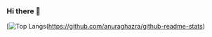 ### Hi there 👋

[![Top Langs](https://github-readme-stats-git-masterrstaa-rickstaa.vercel.app/api/top-langs/?username=anuraghazra&&layout=dracula&count_weight=1&size_weight=0&hide=html,css,glsl,astro)(https://github.com/anuraghazra/github-readme-stats)

<!--
**shangsuru/shangsuru** is a ✨ _special_ ✨ repository because its `README.md` (this file) appears on your GitHub profile.

Here are some ideas to get you started:

- 🔭 I’m currently working on ...
- 🌱 I’m currently learning ...
- 👯 I’m looking to collaborate on ...
- 🤔 I’m looking for help with ...
- 💬 Ask me about ...
- 📫 How to reach me: ...
- 😄 Pronouns: ...
- ⚡ Fun fact: ...
-->
